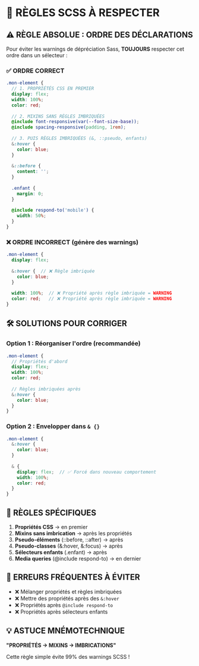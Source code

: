 # 📝 RÈGLES SCSS À RESPECTER

## ⚠️ RÈGLE ABSOLUE : ORDRE DES DÉCLARATIONS

Pour éviter les warnings de dépréciation Sass, **TOUJOURS** respecter cet ordre dans un sélecteur :

### ✅ ORDRE CORRECT
```scss
.mon-element {
  // 1. PROPRIÉTÉS CSS EN PREMIER
  display: flex;
  width: 100%;
  color: red;
  
  // 2. MIXINS SANS RÈGLES IMBRIQUÉES
  @include font-responsive(var(--font-size-base));
  @include spacing-responsive(padding, 1rem);
  
  // 3. PUIS RÈGLES IMBRIQUÉES (&, ::pseudo, enfants)
  &:hover {
    color: blue;
  }
  
  &::before {
    content: '';
  }
  
  .enfant {
    margin: 0;
  }
  
  @include respond-to('mobile') {
    width: 50%;
  }
}
```

### ❌ ORDRE INCORRECT (génère des warnings)
```scss
.mon-element {
  display: flex;
  
  &:hover {  // ❌ Règle imbriquée
    color: blue;
  }
  
  width: 100%;  // ❌ Propriété après règle imbriquée = WARNING
  color: red;   // ❌ Propriété après règle imbriquée = WARNING
}
```

## 🛠️ SOLUTIONS POUR CORRIGER

### Option 1 : Réorganiser l'ordre (recommandée)
```scss
.mon-element {
  // Propriétés d'abord
  display: flex;
  width: 100%;
  color: red;
  
  // Règles imbriquées après
  &:hover {
    color: blue;
  }
}
```

### Option 2 : Envelopper dans `& {}`
```scss
.mon-element {
  &:hover {
    color: blue;
  }
  
  & {
    display: flex;  // ✅ Forcé dans nouveau comportement
    width: 100%;
    color: red;
  }
}
```

## 🎯 RÈGLES SPÉCIFIQUES

1. **Propriétés CSS** → en premier
2. **Mixins sans imbrication** → après les propriétés
3. **Pseudo-éléments** (::before, ::after) → après
4. **Pseudo-classes** (&:hover, &:focus) → après
5. **Sélecteurs enfants** (.enfant) → après
6. **Media queries** (@include respond-to) → en dernier

## 🚫 ERREURS FRÉQUENTES À ÉVITER

- ❌ Mélanger propriétés et règles imbriquées
- ❌ Mettre des propriétés après des `&:hover`
- ❌ Propriétés après `@include respond-to`
- ❌ Propriétés après sélecteurs enfants

## 💡 ASTUCE MNÉMOTECHNIQUE

**"PROPRIÉTÉS → MIXINS → IMBRICATIONS"**

Cette règle simple évite 99% des warnings SCSS !